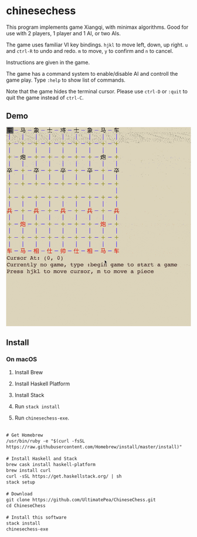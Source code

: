 # chinesechess

This program implements game Xiangqi, with minimax algorithms. 
Good for use with 2 players, 1 player and 1 AI, or two AIs.

The game uses familiar VI key bindings.
`hjkl` to move left, down, up right.
`u` and `ctrl-R` to undo and redo.
`m` to move, `y` to confirm and `n` to cancel.

Instructions are given in the game.

The game has a command system to enable/disable AI and controll the game play.
Type `:help` to show list of commands.


Note that the game hides the terminal cursor. Please use `ctrl-D` or `:quit`
to quit the game instead of `ctrl-C`.


## Demo

![demo](.README/demo.gif)

## Install

### On macOS

1. Install Brew 

2. Install Haskell Platform

3. Install Stack

4. Run `stack install`

5. Run `chinesechess-exe`.

```

# Get Homebrew
/usr/bin/ruby -e "$(curl -fsSL https://raw.githubusercontent.com/Homebrew/install/master/install)"

# Install Haskell and Stack
brew cask install haskell-platform
brew install curl
curl -sSL https://get.haskellstack.org/ | sh
stack setup

# Download
git clone https://github.com/UltimatePea/ChineseChess.git
cd ChineseChess

# Install this software
stack install
chinesechess-exe
```


